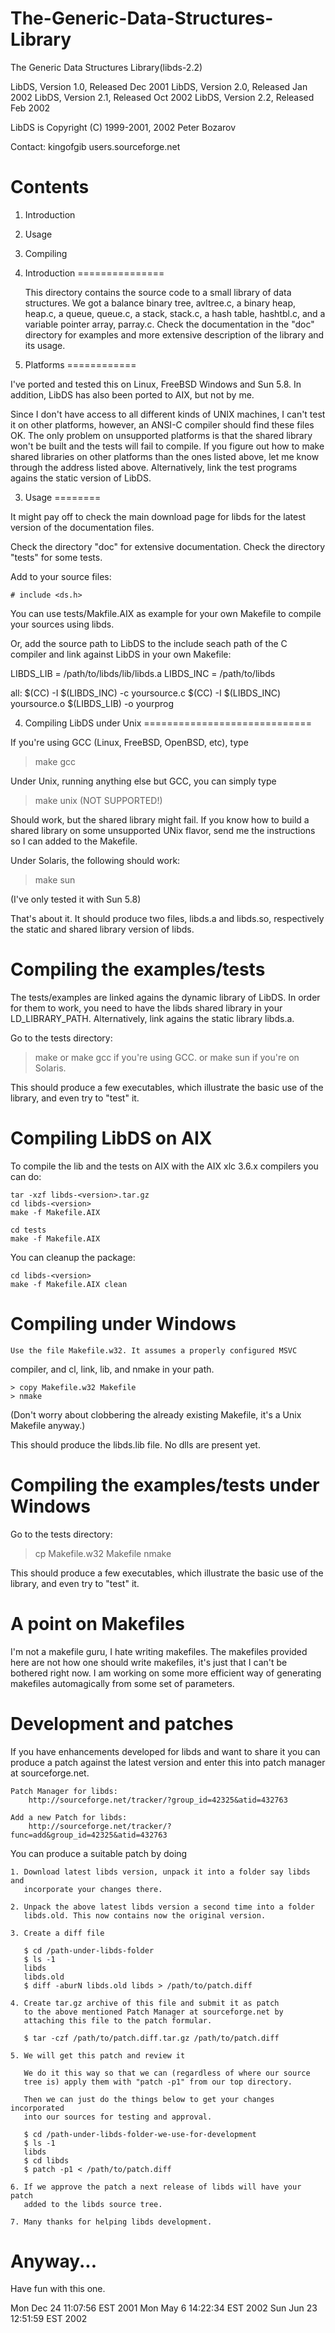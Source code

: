 # The-Generic-Data-Structures-Library
The Generic Data Structures Library(libds-2.2)

 LibDS, Version 1.0, Released Dec 2001
 LibDS, Version 2.0, Released Jan 2002
 LibDS, Version 2.1, Released Oct 2002
 LibDS, Version 2.2, Released Feb 2002

LibDS is Copyright (C) 1999-2001, 2002 Peter Bozarov

Contact: kingofgib <at> users.sourceforge.net

Contents
========
 1. Introduction
 2. Usage
 3. Compiling

 1. Introduction
 ===============

    This directory contains the source code to a small library of 
data structures. We got a balance binary tree, avltree.c, a binary
heap, heap.c, a queue, queue.c, a stack, stack.c, a hash table, hashtbl.c,
and a variable pointer array, parray.c. Check the documentation in
the "doc" directory for examples and more extensive description of the
library and its usage.

 2. Platforms
 ============

I've ported and tested this on Linux, FreeBSD Windows and Sun 5.8.
In addition, LibDS has also been ported to AIX, but not by me. 

Since I don't have access to all different kinds of UNIX machines, I can't
test it on other platforms, however, an ANSI-C compiler should find these
files OK. The only problem on unsupported platforms is that the shared
library won't be built and the tests will fail to compile. If you figure out
how to make shared libraries on other platforms than the ones listed above,
let me know through the address listed above. Alternatively, link the test
programs agains the static version of LibDS.

 3. Usage
 ========

It might pay off to check the main download page for libds for the latest
version of the documentation files.

Check the directory "doc" for extensive documentation.
Check the directory "tests" for some tests.

Add to your source files:

    # include <ds.h>
    
You can use tests/Makfile.AIX as example for your own Makefile to compile
your sources using libds.

Or, add the source path to LibDS to the include seach path of the C compiler
and link against LibDS in your own Makefile:

LIBDS_LIB = /path/to/libds/lib/libds.a
LIBDS_INC = /path/to/libds

all:
    $(CC) -I $(LIBDS_INC) -c yoursource.c
    $(CC) -I $(LIBDS_INC) yoursource.o $(LIBDS_LIB) -o yourprog

 4. Compiling LibDS under Unix
 =============================

If you're using GCC (Linux, FreeBSD, OpenBSD, etc), type 
  > make gcc

Under Unix, running anything else but GCC, you can simply type
  > make unix	(NOT SUPPORTED!)

Should work, but the shared library might fail. If you know how to
build a shared library on some unsupported UNix flavor, send me the
instructions so I can added to the Makefile.

Under Solaris, the following should work:
  > make sun

(I've only tested it with Sun 5.8)

That's about it. It should produce two files, libds.a and libds.so,
respectively the static and shared library version of libds.

   Compiling the examples/tests
   ============================

   The tests/examples are linked agains the dynamic library of LibDS.
In order for them to work, you need to have the libds shared library in your
LD_LIBRARY_PATH. Alternatively, link agains the static library libds.a.

Go to the tests directory:
  > make
or
  > make gcc 
if you're using GCC.
or 
  > make sun
if you're on Solaris.

This should produce a few executables, which illustrate the basic use of
the library, and even try to "test" it.

Compiling LibDS on AIX
======================

To compile the lib and the tests on AIX with the AIX xlc 3.6.x compilers
you can do: 

    tar -xzf libds-<version>.tar.gz 
    cd libds-<version>
    make -f Makefile.AIX 

    cd tests 
    make -f Makefile.AIX 


You can cleanup the package: 

    cd libds-<version>
    make -f Makefile.AIX clean 


Compiling under Windows
=======================

    Use the file Makefile.w32. It assumes a properly configured MSVC
compiler, and cl, link, lib, and nmake in your path.

    > copy Makefile.w32 Makefile
    > nmake
    
(Don't worry about clobbering the already existing Makefile, it's a Unix
Makefile anyway.)

This should produce the libds.lib file. No dlls are present yet.

Compiling the examples/tests under Windows
==========================================

Go to the tests directory:

  > cp Makefile.w32 Makefile
  > nmake

This should produce a few executables, which illustrate the basic
use of the library, and even try to "test" it.

A point on Makefiles
====================

I'm not a makefile guru, I hate writing makefiles. The makefiles provided
here are not how one should write makefiles, it's just that I can't be
bothered right now. I am working on some more efficient way of generating
makefiles automagically from some set of parameters.


Development and patches
=======================

If you have enhancements developed for libds and want to share it
you can produce a patch against the latest version and enter this into
patch manager at sourceforge.net. 

    Patch Manager for libds:
        http://sourceforge.net/tracker/?group_id=42325&atid=432763

    Add a new Patch for libds:
        http://sourceforge.net/tracker/?func=add&group_id=42325&atid=432763


You can produce a suitable patch by doing

    1. Download latest libds version, unpack it into a folder say libds and 
       incorporate your changes there.

    2. Unpack the above latest libds version a second time into a folder
       libds.old. This now contains now the original version.

    3. Create a diff file

       $ cd /path-under-libds-folder
       $ ls -1
       libds
       libds.old
       $ diff -aburN libds.old libds > /path/to/patch.diff
 
    4. Create tar.gz archive of this file and submit it as patch
       to the above mentioned Patch Manager at sourceforge.net by
       attaching this file to the patch formular.

       $ tar -czf /path/to/patch.diff.tar.gz /path/to/patch.diff

    5. We will get this patch and review it

       We do it this way so that we can (regardless of where our source 
       tree is) apply them with "patch -p1" from our top directory.

       Then we can just do the things below to get your changes incorporated
       into our sources for testing and approval.

       $ cd /path-under-libds-folder-we-use-for-development
       $ ls -1
       libds
       $ cd libds
       $ patch -p1 < /path/to/patch.diff

    6. If we approve the patch a next release of libds will have your patch
       added to the libds source tree.

    7. Many thanks for helping libds development.


Anyway...
=========

Have fun with this one.


Mon Dec 24 11:07:56 EST 2001
Mon May  6 14:22:34 EST 2002
Sun Jun 23 12:51:59 EST 2002
